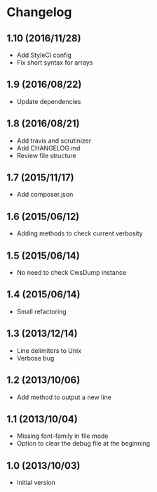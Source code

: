 # Changelog

## 1.10 (2016/11/28)

* Add StyleCI config
* Fix short syntax for arrays

## 1.9 (2016/08/22)

* Update dependencies

## 1.8 (2016/08/21)

* Add travis and scrutinizer
* Add CHANGELOG.md
* Review file structure

## 1.7 (2015/11/17)

* Add composer.json

## 1.6 (2015/06/12)

* Adding methods to check current verbosity

## 1.5 (2015/06/14)

* No need to check CwsDump instance 

## 1.4 (2015/06/14)

* Small refactoring

## 1.3 (2013/12/14)

* Line delimiters to Unix
* Verbose bug

## 1.2 (2013/10/06)

* Add method to output a new line

## 1.1 (2013/10/04)

* Missing font-family in file mode
* Option to clear the debug file at the beginning

## 1.0 (2013/10/03)

* Initial version
